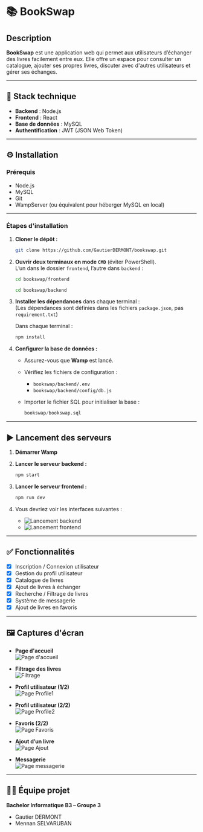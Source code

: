 # 📚 BookSwap

## Description  
**BookSwap** est une application web qui permet aux utilisateurs d’échanger des livres facilement entre eux. Elle offre un espace pour consulter un catalogue, ajouter ses propres livres, discuter avec d'autres utilisateurs et gérer ses échanges.

---

## 🚀 Stack technique

- **Backend** : Node.js  
- **Frontend** : React  
- **Base de données** : MySQL  
- **Authentification** : JWT (JSON Web Token)

---

## ⚙️ Installation

### Prérequis

- Node.js  
- MySQL  
- Git  
- WampServer (ou équivalent pour héberger MySQL en local)

---

### Étapes d'installation

1. **Cloner le dépôt :**

   ```bash
   git clone https://github.com/GautierDERMONT/bookswap.git
   ```

2. **Ouvrir deux terminaux en mode `CMD`** (éviter PowerShell).  
   L’un dans le dossier `frontend`, l’autre dans `backend` :

   ```bash
   cd bookswap/frontend
   ```

   ```bash
   cd bookswap/backend
   ```

3. **Installer les dépendances** dans chaque terminal :  
   (Les dépendances sont définies dans les fichiers `package.json`, pas `requirement.txt`)

   Dans chaque terminal :

   ```bash
   npm install
   ```

4. **Configurer la base de données :**

   - Assurez-vous que **Wamp** est lancé.
   - Vérifiez les fichiers de configuration :
     - `bookswap/backend/.env`
     - `bookswap/backend/config/db.js`
   - Importer le fichier SQL pour initialiser la base :

     ```sql
     bookswap/bookswap.sql
     ```

---

## ▶️ Lancement des serveurs

1. **Démarrer Wamp**

2. **Lancer le serveur backend :**

   ```bash
   npm start
   ```

3. **Lancer le serveur frontend :**

   ```bash
   npm run dev
   ```

4. Vous devriez voir les interfaces suivantes :  
   - ![Lancement backend](/screenshots/start_backend.png)  
   - ![Lancement frontend](/screenshots/start_frontend.png)

---

## ✅ Fonctionnalités

- [x] Inscription / Connexion utilisateur  
- [x] Gestion du profil utilisateur  
- [x] Catalogue de livres  
- [x] Ajout de livres à échanger  
- [x] Recherche / Filtrage de livres  
- [x] Système de messagerie  
- [x] Ajout de livres en favoris  

---

## 🖼️ Captures d'écran

- **Page d'accueil**  
  ![Page d'accueil](/screenshots/home.png)

- **Filtrage des livres**  
  ![Filtrage](/screenshots/filters.png)

- **Profil utilisateur (1/2)**  
  ![Page Profile1](/screenshots/Profile1.png)

- **Profil utilisateur (2/2)**  
  ![Page Profile2](/screenshots/Profile2.png)

- **Favoris (2/2)**  
![Page Favoris](/screenshots/favorites.png)

- **Ajout d’un livre**  
  ![Page Ajout](/screenshots/addbook.png)

- **Messagerie**  
  ![Page messagerie](/screenshots/messagerie.png)

---

## 👨‍💻 Équipe projet

**Bachelor Informatique B3 – Groupe 3**

- Gautier DERMONT  
- Mennan SELVARUBAN  